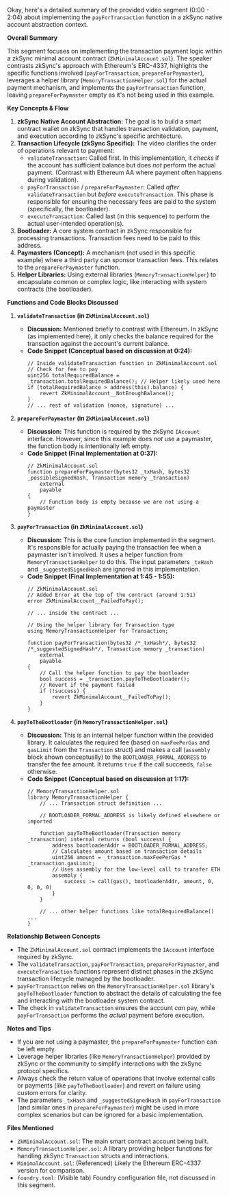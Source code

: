 Okay, here's a detailed summary of the provided video segment (0:00 - 2:04) about implementing the `payForTransaction` function in a zkSync native account abstraction context.

**Overall Summary**

This segment focuses on implementing the transaction payment logic within a zkSync minimal account contract (`ZkMinimalAccount.sol`). The speaker contrasts zkSync's approach with Ethereum's ERC-4337, highlights the specific functions involved (`payForTransaction`, `prepareForPaymaster`), leverages a helper library (`MemoryTransactionHelper.sol`) for the actual payment mechanism, and implements the `payForTransaction` function, leaving `prepareForPaymaster` empty as it's not being used in this example.

**Key Concepts & Flow**

1.  **zkSync Native Account Abstraction:** The goal is to build a smart contract wallet on zkSync that handles transaction validation, payment, and execution according to zkSync's specific architecture.
2.  **Transaction Lifecycle (zkSync Specific):** The video clarifies the order of operations relevant to payment:
    *   `validateTransaction`: Called first. In this implementation, it *checks* if the account has sufficient balance but does *not* perform the actual payment. (Contrast with Ethereum AA where payment often happens during validation).
    *   `payForTransaction` / `prepareForPaymaster`: Called *after* `validateTransaction` but *before* `executeTransaction`. This phase is responsible for ensuring the necessary fees are paid to the system (specifically, the bootloader).
    *   `executeTransaction`: Called last (in this sequence) to perform the actual user-intended operation(s).
3.  **Bootloader:** A core system contract in zkSync responsible for processing transactions. Transaction fees need to be paid to this address.
4.  **Paymasters (Concept):** A mechanism (not used in this specific example) where a third party can sponsor transaction fees. This relates to the `prepareForPaymaster` function.
5.  **Helper Libraries:** Using external libraries (`MemoryTransactionHelper`) to encapsulate common or complex logic, like interacting with system contracts (the bootloader).

**Functions and Code Blocks Discussed**

1.  **`validateTransaction` (in `ZkMinimalAccount.sol`)**
    *   **Discussion:** Mentioned briefly to contrast with Ethereum. In zkSync (as implemented here), it only checks the balance required for the transaction against the account's current balance.
    *   **Code Snippet (Conceptual based on discussion at 0:24):**
        ```solidity
        // Inside validateTransaction function in ZkMinimalAccount.sol
        // Check for fee to pay
        uint256 totalRequiredBalance = _transaction.totalRequiredBalance(); // Helper likely used here
        if (totalRequiredBalance > address(this).balance) {
            revert ZkMinimalAccount__NotEnoughBalance();
        }
        // ... rest of validation (nonce, signature) ...
        ```

2.  **`prepareForPaymaster` (in `ZkMinimalAccount.sol`)**
    *   **Discussion:** This function is required by the zkSync `IAccount` interface. However, since this example does *not* use a paymaster, the function body is intentionally left empty.
    *   **Code Snippet (Final Implementation at 0:37):**
        ```solidity
        // ZkMinimalAccount.sol
        function prepareForPaymaster(bytes32 _txHash, bytes32 _possibleSignedHash, Transaction memory _transaction)
            external
            payable
        {
            // Function body is empty because we are not using a paymaster
        }
        ```

3.  **`payForTransaction` (in `ZkMinimalAccount.sol`)**
    *   **Discussion:** This is the core function implemented in the segment. It's responsible for actually paying the transaction fee when a paymaster isn't involved. It uses a helper function from `MemoryTransactionHelper` to do this. The input parameters `_txHash` and `_suggestedSignedHash` are ignored in this implementation.
    *   **Code Snippet (Final Implementation at 1:45 - 1:55):**
        ```solidity
        // ZkMinimalAccount.sol
        // Added Error at the top of the contract (around 1:51)
        error ZkMinimalAccount__FailedToPay();

        // ... inside the contract ...

        // Using the helper library for Transaction type
        using MemoryTransactionHelper for Transaction;

        function payForTransaction(bytes32 /*_txHash*/, bytes32 /*_suggestedSignedHash*/, Transaction memory _transaction)
            external
            payable
        {
            // Call the helper function to pay the bootloader
            bool success = _transaction.payToTheBootloader();
            // Revert if the payment failed
            if (!success) {
                revert ZkMinimalAccount__FailedToPay();
            }
        }
        ```

4.  **`payToTheBootloader` (in `MemoryTransactionHelper.sol`)**
    *   **Discussion:** This is an internal helper function within the provided library. It calculates the required fee (based on `maxFeePerGas` and `gasLimit` from the `Transaction` struct) and makes a call (`assembly` block shown conceptually) to the `BOOTLOADER_FORMAL_ADDRESS` to transfer the fee amount. It returns `true` if the call succeeds, `false` otherwise.
    *   **Code Snippet (Conceptual based on discussion at 1:17):**
        ```solidity
        // MemoryTransactionHelper.sol
        library MemoryTransactionHelper {
            // ... Transaction struct definition ...

            // BOOTLOADER_FORMAL_ADDRESS is likely defined elsewhere or imported

            function payToTheBootloader(Transaction memory _transaction) internal returns (bool success) {
                address bootloaderAddr = BOOTLOADER_FORMAL_ADDRESS;
                // Calculates amount based on transaction details
                uint256 amount = _transaction.maxFeePerGas * _transaction.gasLimit;
                // Uses assembly for the low-level call to transfer ETH
                assembly {
                    success := call(gas(), bootloaderAddr, amount, 0, 0, 0, 0)
                }
            }

            // ... other helper functions like totalRequiredBalance() ...
        }
        ```

**Relationship Between Concepts**

*   The `ZkMinimalAccount.sol` contract implements the `IAccount` interface required by zkSync.
*   The `validateTransaction`, `payForTransaction`, `prepareForPaymaster`, and `executeTransaction` functions represent distinct phases in the zkSync transaction lifecycle managed by the bootloader.
*   `payForTransaction` relies on the `MemoryTransactionHelper.sol` library's `payToTheBootloader` function to abstract the details of calculating the fee and interacting with the bootloader system contract.
*   The check in `validateTransaction` ensures the account *can* pay, while `payForTransaction` performs the *actual* payment before execution.

**Notes and Tips**

*   If you are not using a paymaster, the `prepareForPaymaster` function can be left empty.
*   Leverage helper libraries (like `MemoryTransactionHelper`) provided by zkSync or the community to simplify interactions with the zkSync protocol specifics.
*   Always check the return value of operations that involve external calls or payments (like `payToTheBootloader`) and revert on failure using custom errors for clarity.
*   The parameters `_txHash` and `_suggestedSignedHash` in `payForTransaction` (and similar ones in `prepareForPaymaster`) might be used in more complex scenarios but can be ignored for a basic implementation.

**Files Mentioned**

*   `ZkMinimalAccount.sol`: The main smart contract account being built.
*   `MemoryTransactionHelper.sol`: A library providing helper functions for handling zkSync `Transaction` structs and interactions.
*   `MinimalAccount.sol`: (Referenced) Likely the Ethereum ERC-4337 version for comparison.
*   `foundry.toml`: (Visible tab) Foundry configuration file, not discussed in this segment.